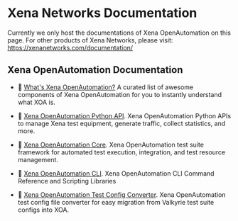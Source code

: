 # Xena Networks Documentation

Currently we only host the documentations of Xena OpenAutomation on this page. For other products of Xena Networks, please visit: https://xenanetworks.com/documentation/


## Xena OpenAutomation Documentation

* 🚀 [What's Xena OpenAutomation?](https://github.com/xenanetworks/awesome-open-automation)  A curated list of awesome components of Xena OpenAutomation for you to instantly understand what XOA is.

* 📝 [Xena OpenAutomation Python API](https://docs.xenanetworks.com/projects/xoa-python-api). Xena OpenAutomation Python APIs to manage Xena test equipment, generate traffic, collect statistics, and more.

* 📝 [Xena OpenAutomation Core](https://docs.xenanetworks.com/projects/xoa-core). Xena OpenAutomation test suite framework for automated test execution, integration, and test resource management.

* 📝 [Xena OpenAutomation CLI](https://docs.xenanetworks.com/projects/xoa-cli). Xena OpenAutomation CLI Command Reference and Scripting Libraries

* 📝 [Xena OpenAutomation Test Config Converter](https://docs.xenanetworks.com/projects/xoa-config-converter). Xena OpenAutomation test config file converter for easy migration from Valkyrie test suite configs into XOA.